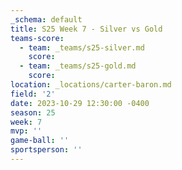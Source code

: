 ```yaml
---
_schema: default
title: S25 Week 7 - Silver vs Gold
teams-score:
  - team: _teams/s25-silver.md
    score:
  - team: _teams/s25-gold.md
    score:
location: _locations/carter-baron.md
field: '2'
date: 2023-10-29 12:30:00 -0400
season: 25
week: 7
mvp: ''
game-ball: ''
sportsperson: ''
---
```

